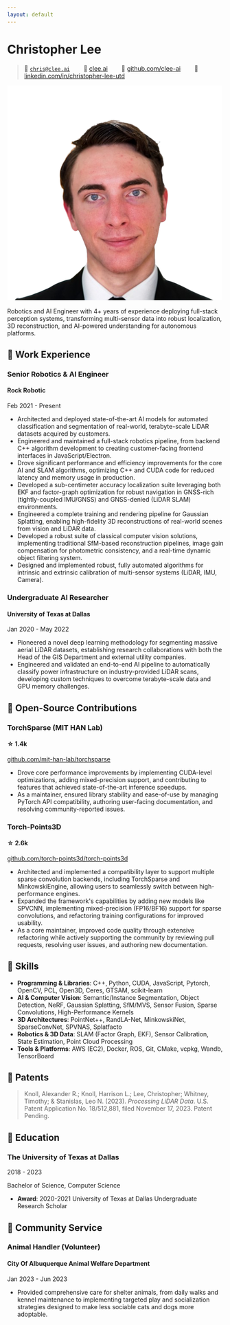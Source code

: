 ```yaml
---
layout: default
---
```


<link rel="stylesheet" href="lapis-cv/styles/main.css">
<link rel="stylesheet" href="lapis-cv/styles/lapis-cv-serif.css">

# Christopher Lee

> <span alt="icon">&#xe7ca;</span> <a href="mailto:chris@clee.ai">`chris@clee.ai`</a>&emsp;&emsp; <span alt="icon">&#xe69c;</span> <a href="https://clee.ai">clee.ai</a>&emsp;&emsp; <span alt="icon">&#xe600;</span> <a href="https://github.com/clee-ai">github.com/clee-ai</a>&emsp;&emsp; <span alt="icon">&#xe6b3;</span> <a href="https://www.linkedin.com/in/christopher-lee-utd/">linkedin.com/in/christopher-lee-utd</a>

<img alt="avatar" src="headshot.png" style="background-color: var(--border-color);">

Robotics and AI Engineer with 4+ years of experience deploying full-stack perception systems, transforming multi-sensor data into robust localization, 3D reconstruction, and AI-powered understanding for autonomous platforms.

## &#xe618; Work Experience

<div alt="entry-title">
    <h3>Senior Robotics & AI Engineer</h3>
    <h4>Rock Robotic</h4>
    <p>Feb 2021 - Present</p>
</div>

- Architected and deployed state-of-the-art AI models for automated classification and segmentation of real-world, terabyte-scale LiDAR datasets acquired by customers.
- Engineered and maintained a full-stack robotics pipeline, from backend C++ algorithm development to creating customer-facing frontend interfaces in JavaScript/Electron.
- Drove significant performance and efficiency improvements for the core AI and SLAM algorithms, optimizing C++ and CUDA code for reduced latency and memory usage in production.
- Developed a sub-centimeter accuracy localization suite leveraging both EKF and factor-graph optimization for robust navigation in GNSS-rich (tightly-coupled IMU/GNSS) and GNSS-denied (LiDAR SLAM) environments.
- Engineered a complete training and rendering pipeline for Gaussian Splatting, enabling high-fidelity 3D reconstructions of real-world scenes from vision and LiDAR data.
- Developed a robust suite of classical computer vision solutions, implementing traditional SfM-based reconstruction pipelines, image gain compensation for photometric consistency, and a real-time dynamic object filtering system.
- Designed and implemented robust, fully automated algorithms for intrinsic and extrinsic calibration of multi-sensor systems (LiDAR, IMU, Camera).

<div alt="entry-title">
    <h3>Undergraduate AI Researcher</h3>
    <h4>University of Texas at Dallas</h4>
    <p>Jan 2020 - May 2022</p>
</div>

- Pioneered a novel deep learning methodology for segmenting massive aerial LiDAR datasets, establishing research collaborations with both the Head of the GIS Department and external utility companies.
- Engineered and validated an end-to-end AI pipeline to automatically classify power infrastructure on industry-provided LiDAR scans, developing custom techniques to overcome terabyte-scale data and GPU memory challenges.

## &#xe635; Open-Source Contributions

<div alt="entry-title">
    <h3>TorchSparse (MIT HAN Lab)</h3>
    <h4>☆ 1.4k</h4>
    <a href="https://github.com/mit-han-lab/torchsparse">github.com/mit-han-lab/torchsparse</a>
</div>

- Drove core performance improvements by implementing CUDA-level optimizations, adding mixed-precision support, and contributing to features that achieved state-of-the-art inference speedups.
- As a maintainer, ensured library stability and ease-of-use by managing PyTorch API compatibility, authoring user-facing documentation, and resolving community-reported issues.

<div alt="entry-title">
    <h3>Torch-Points3D</h3>
    <h4>☆ 2.6k</h4>
    <a href="https://github.com/torch-points3d/torch-points3d">github.com/torch-points3d/torch-points3d</a>
</div>

- Architected and implemented a compatibility layer to support multiple sparse convolution backends, including TorchSparse and MinkowskiEngine, allowing users to seamlessly switch between high-performance engines.
- Expanded the framework's capabilities by adding new models like SPVCNN, implementing mixed-precision (FP16/BF16) support for sparse convolutions, and refactoring training configurations for improved usability.
- As a core maintainer, improved code quality through extensive refactoring while actively supporting the community by reviewing pull requests, resolving user issues, and authoring new documentation.

## &#xecfa; Skills

- **Programming & Libraries**: C++, Python, CUDA, JavaScript, Pytorch, OpenCV, PCL, Open3D, Ceres, GTSAM, scikit-learn
- **AI & Computer Vision**: Semantic/Instance Segmentation, Object Detection, NeRF, Gaussian Splatting, SfM/MVS, Sensor Fusion, Sparse Convolutions, High-Performance Kernels
- **3D Architectures**: PointNet++, RandLA-Net, MinkowskiNet, SparseConvNet, SPVNAS, Splatfacto
- **Robotics & 3D Data**: SLAM (Factor Graph, EKF), Sensor Calibration, State Estimation, Point Cloud Processing
- **Tools & Platforms**: AWS (EC2), Docker, ROS, Git, CMake, vcpkg, Wandb, TensorBoard

## &#xe603; Patents

> Knoll, Alexander R.; Knoll, Harrison L.; Lee, Christopher; Whitney, Timothy; & Stanislas, Leo N. (2023). *Processing LiDAR Data*. U.S. Patent Application No. 18/512,881, filed November 17, 2023. Patent Pending.

## &#xe80c; Education

<div alt="entry-title">
    <h3>The University of Texas at Dallas</h3>
    <p>2018 - 2023</p>
</div>

Bachelor of Science, Computer Science

- **Award**: 2020-2021 University of Texas at Dallas Undergraduate Research Scholar

## &#xe8b5; Community Service

<div alt="entry-title">
    <h3>Animal Handler (Volunteer)</h3>
    <h4>City Of Albuquerque Animal Welfare Department</h4>
    <p>Jan 2023 - Jun 2023</p>
</div>

- Provided comprehensive care for shelter animals, from daily walks and kennel maintenance to implementing targeted play and socialization strategies designed to make less sociable cats and dogs more adoptable.